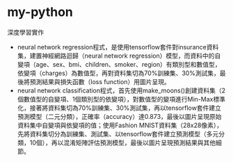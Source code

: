 # my-python
深度學習實作<br>

* neural network regression程式，是使用tensorflow套件對insurance資料集，建置神經網路迴歸（neural network regression）模型，而資料中的自變項（age、sex、bmi、children、smoker、region）有類別型和數值型，依變項（charges）為數值型，再對資料集切為70%訓練集、30%測試集，最後將預測結果與損失函數（loss function）用圖片呈現。
* neural network classification程式，首先使用make_moons()創建資料集（2個數值型的自變項、1個類別型的依變項），對數值型的變項進行Min-Max標準化，接著將資料集切為70%訓練集、30%測試集，再以tensorflow套件建立預測模型（二元分類），正確率（accuracy）達0.873，最後以圖片呈現原始資料集中自變項與依變項的值；使用Fashion MNIST資料集（28x28像素），先將資料集切分為訓練集、測試集、以tensorflow套件建立預測模型（多元分類，10個），再以混淆矩陣評估預測模型，最後以圖片呈現預測結果與其他細節。


